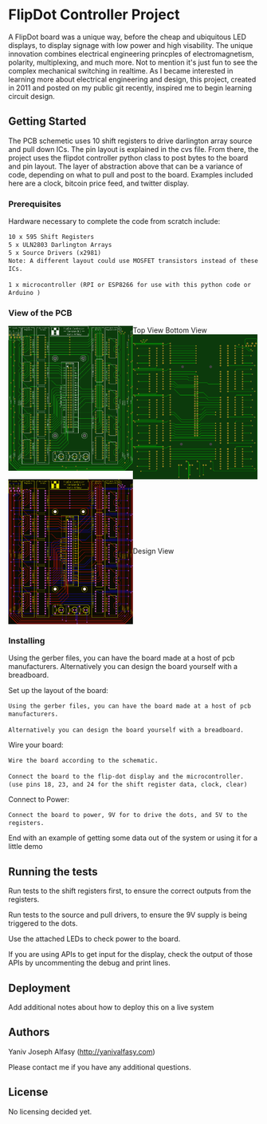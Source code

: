 # FlipDot Controller Project

A FlipDot board was a unique way, before the cheap and ubiquitous LED displays, to display signage with low power and high visability. The unique innovation combines electrical engineering princples of electromagnetism, polarity, multiplexing, and much more. Not to mention it's just fun to see the complex mechanical switching in realtime. As I became interested in learning more about electrical engineering and design, this project, created in 2011 and posted on my public git recently, inspired me to begin learning circuit design. 

## Getting Started

The PCB schemetic uses 10 shift registers to drive darlington array source and pull down ICs. The pin layout is explained in the cvs file. From there, the project uses the flipdot controller python class to post bytes to the board and pin layout. The layer of abstraction above that can be a variance of code, depending on what to pull and post to the board. Examples included here are a clock, bitcoin price feed, and twitter display.

### Prerequisites

Hardware necessary to complete the code from scratch include:

```
10 x 595 Shift Registers
5 x ULN2803 Darlington Arrays
5 x Source Drivers (x2981)
Note: A different layout could use MOSFET transistors instead of these ICs.

1 x microcontroller (RPI or ESP8266 for use with this python code or Arduino )
```

### View of the PCB

<img align="left" src="https://github.com/superyaniv/FlipDot_Controller_Luminator/blob/master/PCB_Controller_Design/FlipDot_Controller_Pic_top.png?raw=true" width="250">Top View</img>
<img align="left"  src="https://github.com/superyaniv/FlipDot_Controller_Luminator/blob/master/PCB_Controller_Design/FlipDot_Controller_Pic_bottom.png?raw=true" width="250">Bottom View</img>
<img align="center"  src="https://github.com/superyaniv/FlipDot_Controller_Luminator/blob/master/PCB_Controller_Design/FlipDot_Controller_Pic_design.png?raw=true" width="250">Design View</img>

### Installing

Using the gerber files, you can have the board made at a host of pcb manufacturers. Alternatively you can design the board yourself with a breadboard.

Set up the layout of the board:

```
Using the gerber files, you can have the board made at a host of pcb manufacturers. 

Alternatively you can design the board yourself with a breadboard.
```

Wire your board:

```
Wire the board according to the schematic.

Connect the board to the flip-dot display and the microcontroller.
(use pins 18, 23, and 24 for the shift register data, clock, clear)
```


Connect to Power:

```
Connect the board to power, 9V for to drive the dots, and 5V to the registers.
```



End with an example of getting some data out of the system or using it for a little demo

## Running the tests

Run tests to the shift registers first, to ensure the correct outputs from the registers.


Run tests to the source and pull drivers, to ensure the 9V supply is being triggered to the dots.

Use the attached LEDs to check power to the board.

If you are using APIs to get input for the display, check the output of those APIs by uncommenting the debug and print lines.

## Deployment

Add additional notes about how to deploy this on a live system

## Authors

Yaniv Joseph Alfasy (http://yanivalfasy.com)

Please contact me if you have any additional questions.

## License

No licensing decided yet.
